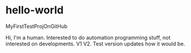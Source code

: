 # hello-world
MyFirstTestProjOnGitHub

Hi, I'm a human.
Interested to do automation programming stuff, not interested on developments.
V1
V2. Test version updates how it would be.
